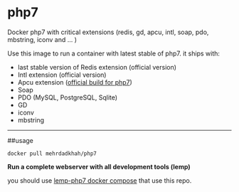# php7
Docker php7 with critical extensions (redis, gd, apcu, intl, soap, pdo, mbstring, iconv and ... )

Use this image to run a container with latest stable of php7. it ships with:

 - last stable version of Redis extension (official version)
 - Intl extension (official version)
 - Apcu extension ([official build for php7](https://pecl.php.net/package/APCu))
 - Soap
 - PDO (MySQL, PostgreSQL, Sqlite)
 - GD
 - iconv
 - mbstring


----------
##usage

    docker pull mehrdadkhah/php7
 
 
**Run a complete webserver with all development tools (lemp)**


you should use [lemp-php7 docker compose](https://github.com/Mehrdad-Dadkhah/lemp-php7)	 that use this repo.